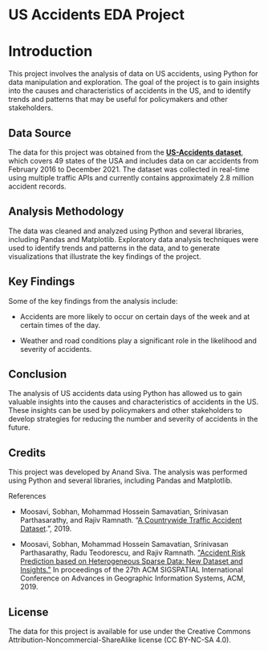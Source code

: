 **US Accidents EDA Project**
============================

Introduction
============

This project involves the analysis of data on US accidents, using Python for data manipulation and exploration. The goal of the project is to gain insights into the causes and characteristics of accidents in the US, and to identify trends and patterns that may be useful for policymakers and other stakeholders.

**Data Source**
---------------

The data for this project was obtained from the [**US-Accidents dataset**](https://www.kaggle.com/sobhanmoosavi/us-accidents), which covers 49 states of the USA and includes data on car accidents from February 2016 to December 2021. The dataset was collected in real-time using multiple traffic APIs and currently contains approximately 2.8 million accident records.

**Analysis Methodology**
------------------------

The data was cleaned and analyzed using Python and several libraries, including Pandas and Matplotlib. Exploratory data analysis techniques were used to identify trends and patterns in the data, and to generate visualizations that illustrate the key findings of the project.

**Key Findings**
----------------

Some of the key findings from the analysis include:

*   Accidents are more likely to occur on certain days of the week and at certain times of the day.

*   Weather and road conditions play a significant role in the likelihood and severity of accidents.

**Conclusion**
--------------

The analysis of US accidents data using Python has allowed us to gain valuable insights into the causes and characteristics of accidents in the US. These insights can be used by policymakers and other stakeholders to develop strategies for reducing the number and severity of accidents in the future.

**Credits**
-----------

This project was developed by Anand Siva. The analysis was performed using Python and several libraries, including Pandas and Matplotlib.

References

*   Moosavi, Sobhan, Mohammad Hossein Samavatian, Srinivasan Parthasarathy, and Rajiv Ramnath. “[A Countrywide Traffic Accident Dataset](https://arxiv.org/abs/1906.05409).”, 2019.

*   Moosavi, Sobhan, Mohammad Hossein Samavatian, Srinivasan Parthasarathy, Radu Teodorescu, and Rajiv Ramnath. ["Accident Risk Prediction based on Heterogeneous Sparse Data: New Dataset and Insights."](https://arxiv.org/abs/1909.09638) In proceedings of the 27th ACM SIGSPATIAL International Conference on Advances in Geographic Information Systems, ACM, 2019.

**License**
-----------

The data for this project is available for use under the Creative Commons Attribution-Noncommercial-ShareAlike license (CC BY-NC-SA 4.0).
